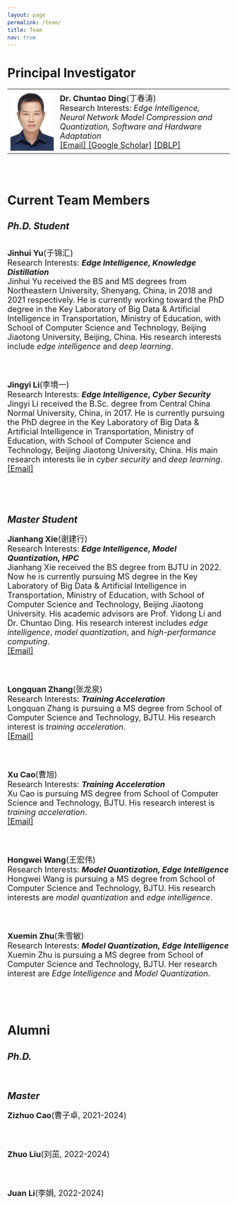 ```yaml
---
layout: page
permalink: /team/
title: Team
nav: true
---
```


# **Principal Investigator**
<table  rules="none">
	<tr>
		<td width="180">
			<left>
			<img src="/assets/img/chuntaoding.jpg" width=150/>
			</left>
		</td>
		<td width="600" >
			<left>
				<font size="4"><b>Dr. Chuntao Ding</b>(丁春涛)<br/>
<!--                                     Director & PI <br/> -->
                                    Research Interests: <i>Edge Intelligence, Neural Network Model Compression and Quantization, Software and Hardware Adaptation</i> <br/>
					<a href="mailto:chuntaoding@163.com">[Email]   </a>
					<a href="https://scholar.google.com/citations?user=MVlO39QAAAAJ&hl=zh-CN&oi=ao">[Google Scholar]</a>
					<a href="https://dblp.org/pid/150/4003.html">[DBLP]   </a>
				</font> 
			</left>
		</td>
    </tr>
</table>
<br>
<br>

# **Current Team Members**
## *Ph.D. Student*
<br>
<table  rules="none">
	<tr>
<!-- 		<td width="180">
			<left>
			<img src="/assets/img/yujinhui.png" width=150/>
			</left>
		</td>
		<td width="600" > -->
			<left>
				<font size="4"><b>Jinhui Yu</b>(于锦汇)<br/>
                                    Research Interests: <b><i>Edge Intelligence, Knowledge Distillation</i></b> <br/>
				     Jinhui Yu received the BS and MS degrees from Northeastern University, Shenyang, China, in 2018 and 2021 respectively. He is currently working toward the PhD degree in the Key Laboratory of Big Data & Artificial Intelligence in Transportation, Ministry of Education, with School of Computer Science and Technology, Beijing Jiaotong University, Beijing, China. His research interests include <i>edge intelligence</i> and <i>deep learning</i>. <br/>
				</font> 
			</left>
    </tr>
</table>
<br>
<br>

<table  rules="none">
	<tr>
			<left>
				<font size="4"><b>Jingyi Li</b>(李境一)<br/>
                                    Research Interests: <b><i>Edge Intelligence, Cyber Security</i></b> <br/>
Jingyi Li received the B.Sc. degree from Central China Normal University, China, in 2017. He is currently pursuing the PhD degree in the Key Laboratory of Big Data & Artificial Intelligence in Transportation, Ministry of Education, with School of Computer Science and Technology, Beijing Jiaotong University, China. His main research interests lie in <i>cyber security</i> and <i>deep learning</i>.<br/>
				<a href="mailto:22110139@bjtu.edu.cn">[Email]</a>
				</font> 
			</left>
    </tr>
</table>
<br>
<br>

## *Master Student*
<table  rules="none">
	<tr>
			<left>
				<font size="4"><b>Jianhang Xie</b>(谢建行)<br/>
                                    Research Interests: <b><i>Edge Intelligence, Model Quantization, HPC</i></b> <br/>
					Jianhang Xie received the BS degree from BJTU in 2022. Now he is currently pursuing MS degree in the Key Laboratory of Big Data & Artificial Intelligence in Transportation, Ministry of Education, with School of Computer Science and Technology, Beijing Jiaotong University. His academic advisors are Prof. Yidong Li and Dr. Chuntao Ding. His research interest includes <i>edge intelligence</i>, <i>model quantization</i>, and <i>high-performance computing</i>. <br/>
									<a href="mailto:xiejianhang@bjtu.edu.cn">[Email]   </a>
				</font> 
			</left>
    </tr>
</table>
<br>
<br>

<table  rules="none">
	<tr>
			<left>
				<font size="4"><b>Longquan Zhang</b>(张龙泉)<br/>
                                    Research Interests: <b><i>Training Acceleration</i></b> <br/>
					Longquan Zhang is pursuing a MS degree from School of Computer Science and Technology, BJTU. His research interest is <i>training acceleration</i>.<br/>
									<a href="mailto:23125287@bjtu.edu.cn">[Email]   </a>
				</font> 
			</left>
    </tr>
</table>
<br>
<br>

<table  rules="none">
	<tr>
			<left>
				<font size="4"><b>Xu Cao</b>(曹旭)<br/>
                                    Research Interests: <b><i>Training Acceleration</i></b> <br/>
					Xu Cao is pursuing MS degree from School of Computer Science and Technology, BJTU. His research interest is <i>training acceleration</i>.<br/>
									<a href="mailto:codecx@sina.com">[Email]   </a>
				</font> 
			</left>
<!-- 		</td> -->
    </tr>
</table>
<br>
<br>


<table  rules="none">
	<tr>
			<left>
				<font size="4"><b>Hongwei Wang</b>(王宏伟)<br/>
                                    Research Interests: <b><i>Model Quantization, Edge Intelligence</i></b> <br/>
					Hongwei Wang is pursuing a MS degree from School of Computer Science and Technology, BJTU. His research interests are <i>model quantization</i> and <i>edge intelligence</i>.<br/>
				</font> 
			</left>
    </tr>
</table>
<br>
<br>


<table  rules="none">
	<tr>
			<left>
				<font size="4"><b>Xuemin Zhu</b>(朱雪敏)<br/>
                                    Research Interests: <b><i>Model Quantization, Edge Intelligence</i></b> <br/>
					Xuemin Zhu is pursuing a MS degree from School of Computer Science and Technology, BJTU. Her research interest are <i>Edge Intelligence</i> and <i>Model Quantization</i>.<br/>
				</font> 
			</left>
    </tr>
</table>
<br>
<br>


# **Alumni**
## *Ph.D.*
<br>

## *Master*
<table  rules="none">
	<tr>
			<left>
				<font size="4"><b>Zizhuo Cao</b>(曹子卓, 2021-2024) <br/>
				</font> 
			</left>
    </tr>
</table>
<br>
<br>

<table  rules="none">
	<tr>
			<left>
				<font size="4"><b>Zhuo Liu</b>(刘茁, 2022-2024)<br/>
				</font> 
			</left>
    </tr>
</table>
<br>
<br>

<table  rules="none">
	<tr>
			<left>
				<font size="4"><b>Juan Li</b>(李娟, 2022-2024)<br/>
				</font> 
			</left>
    </tr>
</table>
<br>
<br>


<br>

